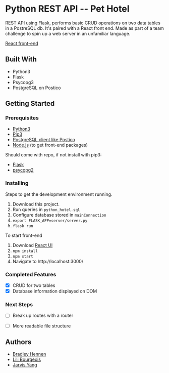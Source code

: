 # Python REST API --  Pet Hotel 

REST API using Flask, performs basic CRUD operations on two data tables in a PostreSQL db. It's paired with a React front end. Made as part of a team challenge to spin up a web server in an unfamiliar language.

[React front-end](https://github.com/wabens/react_pet_hotel)

## Built With

* Python3
* Flask
* Psycopg3
* PostgreSQL on Postico

## Getting Started

### Prerequisites

- [Python3](https://www.python.org/download/releases/3.0/)
- [Pip3](https://pip.pypa.io/en/stable/quickstart/)
- [PostgreSQL client like Postico](https://eggerapps.at/postico/)
- [Node.js](https://nodejs.org/en/) (to get front-end packages)


Should come with repo, if not install with pip3:
- [Flask](http://flask.pocoo.org/docs/1.0/)
- [psycopg2](https://www.python.org/download/releases/3.0/)


### Installing

Steps to get the development environment running.

1. Download this project.
2. Run queries in `python_hotel.sql`
3. Configure database stored in `mainConnection`
2. `export FLASK_APP=server/server.py`
3. `flask run`

To start front-end
1. Download [React UI](https://github.com/wabens/react_pet_hotel/)
2. `npm install`
3. `npm start`
4. Navigate to http://localhost:3000/


### Completed Features

- [x] CRUD for two tables
- [x] Database information displayed on DOM

### Next Steps

- [ ] Break up routes with a router
- [ ] More readable file structure


## Authors

* [Bradley Hennen](https://github.com/BradleyHennen)
* [Lili Bourgeois](https://github.com/lbourgeois90)
* [Jarvis Yang](https://github.com/jwhy89)
